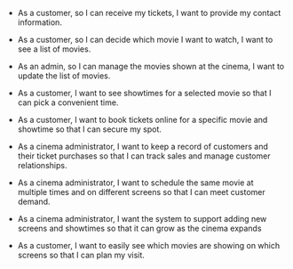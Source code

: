 - As a customer, so I can receive my tickets, I want to provide my contact information.
- As a customer, so I can decide which movie I want to watch, I want to see a list of movies.
- As an admin, so I can manage the movies shown at the cinema, I want to update the list of movies.
- As a customer, I want to see showtimes for a selected movie so that I can pick a convenient time.
- As a customer, I want to book tickets online for a specific movie and showtime so that I can secure my spot.
- As a cinema administrator, I want to keep a record of customers and their ticket purchases so that I can track sales and manage customer relationships.
- As a cinema administrator, I want to schedule the same movie at multiple times and on different screens so that I can meet customer demand.

- As a cinema administrator, I want the system to support adding new screens and showtimes so that it can grow as the cinema expands
- As a customer, I want to easily see which movies are showing on which screens so that I can plan my visit.